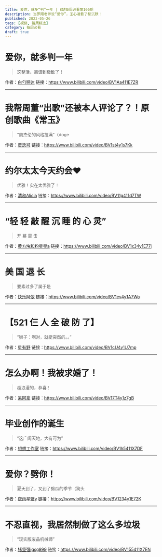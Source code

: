 ```yaml
---
title: 爱你，就多“判”一年 | B站每周必看第166期
description: 当罗翔老师说“爱你”，王心凌看了都沉默！
published: 2022-05-26
tags: [视频, 每周精选]
category: 每周必看
draft: true
---
```


# 爱你，就多判一年
> 这整活，离谱到极致了！

作者：[白勺啊达](https://space.bilibili.com/5260378)
链接：https://www.bilibili.com/video/BV1Aa411E7ZR

---

# 我帮周董“出歌”还被本人评论了？！原创歌曲《常玉》
> “周杰伦的风格拉满”（doge

作者：[贾逸可](https://space.bilibili.com/48421904)
链接：https://www.bilibili.com/video/BV1st4y1s7Kk

---

# 约尔太太今天约会♥
> 优雅！实在太优雅了！

作者：[清和Alicia](https://space.bilibili.com/836885)
链接：https://www.bilibili.com/video/BV11g411d7TW

---

# “轻 轻 敲 醒 沉 睡 的 心 灵”
> 开 幕 雷 击

作者：[黄方块和粉星星a](https://space.bilibili.com/397857697)
链接：https://www.bilibili.com/video/BV1x34y1E77j

---

# 美 国 退 长
> 要素过多了属于是

作者：[快乐阿依](https://space.bilibili.com/429765143)
链接：https://www.bilibili.com/video/BV1ev4y1A7Wo

---

# 【521 仨 人 全 破 防 了】
> “狮子：啊对，就挺突然的。。”

作者：[星有野](https://space.bilibili.com/627888730)
链接：https://www.bilibili.com/video/BV1cU4y1U7mp

---

# 怎么办啊！我被求婚了！
> 超浪漫的，恭喜！

作者：[呆阿拿](https://space.bilibili.com/6016626)
链接：https://www.bilibili.com/video/BV17T4y1z7gB

---

# 毕业创作的诞生
> “这广阔天地，大有可为”

作者：[想想工作室](https://space.bilibili.com/150522015)
链接：https://www.bilibili.com/video/BV1h5411X7DF

---

# 爱你？劈你！
> 夏天到了，又到了劈瓜的季节（狗头

作者：[夜雨星繁y](https://space.bilibili.com/39422678)
链接：https://www.bilibili.com/video/BV1234y1E72K

---

# 不忍直视，我居然制做了这么多垃圾
> “现实版废品机械师”

作者：[猪坚强jqsg999](https://space.bilibili.com/2068622664)
链接：https://www.bilibili.com/video/BV155411X7EN

